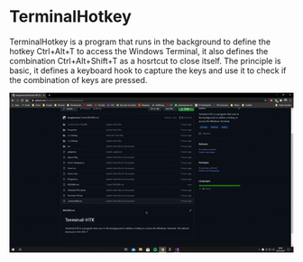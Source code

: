 # TerminalHotkey

TerminalHotkey is a program that runs in the background to define the hotkey Ctrl+Alt+T to access the Windows Terminal, it also defines the combination Ctrl+Alt+Shift+T as a hosrtcut to close itself. The principle is basic, it defines a keyboard hook to capture the keys and use it to check if the combination of keys are pressed.

<img src="https://github.com/dovglasneves/TerminalHotkey/blob/main/preview/Terminal_HTK.gif" alt="TerminalHotkey Preview" border="0" />

